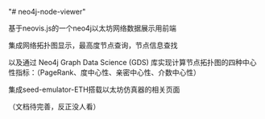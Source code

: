 "# neo4j-node-viewer" 



基于neovis.js的一个neo4j以太坊网络数据展示用前端

集成网络拓扑图显示，最高度节点查询，节点信息查找

以及通过 Neo4j Graph Data Science (GDS) 库实现计算节点拓扑图的四种中心性指标：（PageRank、度中心性、亲密中心性、介数中心性）

集成seed-emulator-ETH搭载以太坊仿真器的相关页面

（文档待完善，反正没人看）

